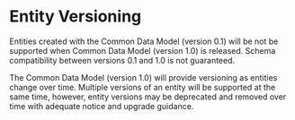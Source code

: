 # Entity Versioning

Entities created with the Common Data Model (version 0.1) will be not be supported when Common Data Model (version 1.0) is released. Schema compatibility between versions 0.1 and 1.0 is not guaranteed.

The Common Data Model (version 1.0) will provide versioning as entities change over time. Multiple versions of an entity will be supported at the same time, however, entity versions may be deprecated and removed over time with adequate notice and upgrade guidance.
